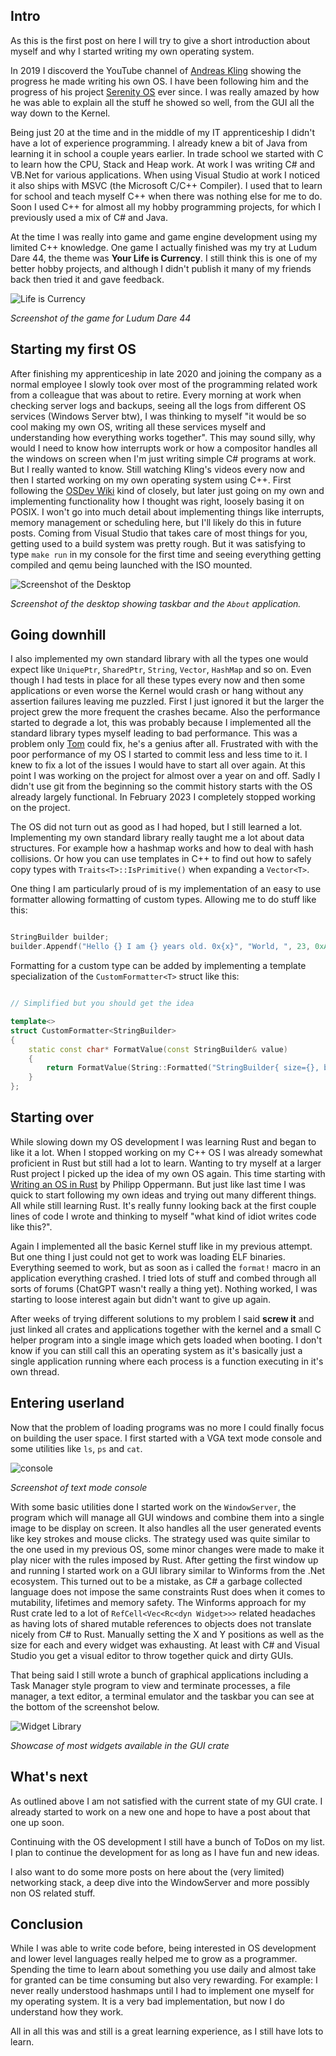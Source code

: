 ## Intro

As this is the first post on here I will try to give a short introduction about myself and why I started writing my own operating system.

In 2019 I discoverd the YouTube channel of [Andreas Kling](https://www.youtube.com/c/andreaskling) showing the progress he made writing his own OS. I have been following him and the progress of his project [Serenity OS](https://github.com/SerenityOS/serenity) ever since. I was really amazed by how he was able to explain all the stuff he showed so well, from the GUI all the way down to the Kernel.

Being just 20 at the time and in the middle of my IT apprenticeship I didn't have a lot of experience programming. I already knew a bit of Java from learning it in school a couple years earlier. In trade school we started with C to learn how the CPU, Stack and Heap work. At work I was writing C# and VB.Net for various applications. When using Visual Studio at work I noticed it also ships with MSVC (the Microsoft C/C++ Compiler). I used that to learn for school and teach myself C++ when there was nothing else for me to do. Soon I used C++ for almost all my hobby programming projects, for which I previously used a mix of C# and Java.

At the time I was really into game and game engine development using my limited C++ knowledge. One game I actually finished was my try at Ludum Dare 44, the theme was **Your Life is Currency**. I still think this is one of my better hobby projects, and although I didn't publish it many of my friends back then tried it and gave feedback.

![Life is Currency](/assets/osdev-intro/game.jpg)

*Screenshot of the game for Ludum Dare 44*

## Starting my first OS

After finishing my apprenticeship in late 2020 and joining the company as a normal employee I slowly took over most of the programming related work from a colleague that was about to retire. Every morning at work when checking server logs and backups, seeing all the logs from different OS services (Windows Server btw), I was thinking to myself "it would be so cool making my own OS, writing all these services myself and understanding how everything works together". This may sound silly, why would I need to know how interrupts work or how a compositor handles all the windows on screen when I'm just writing simple C# programs at work. But I really wanted to know. Still watching Kling's videos every now and then I started working on my own operating system using C++. First following the [OSDev Wiki](https://wiki.osdev.org/Main_Page) kind of closely, but later just going on my own and implementing functionality how I thought was right, loosely basing it on POSIX. I won't go into much detail about implementing things like interrupts, memory management or scheduling here, but I'll likely do this in future posts.
Coming from Visual Studio that takes care of most things for you, getting used to a build system was pretty rough. But it was satisfying to type `make run` in my console for the first time and seeing everything getting compiled and qemu being launched with the ISO mounted.

![Screenshot of the Desktop](/assets/osdev-intro/combos_desktop.jpg)

*Screenshot of the desktop showing taskbar and the `About` application.*

## Going downhill

I also implemented my own standard library with all the types one would expect like `UniquePtr`, `SharedPtr`, `String`, `Vector`, `HashMap` and so on. Even though I had tests in place for all these types every now and then some applications or even worse the Kernel would crash or hang without any assertion failures leaving me puzzled. First I just ignored it but the larger the project grew the more frequent the crashes became. Also the performance started to degrade a lot, this was probably because I implemented all the standard library types myself leading to bad performance. This was a problem only [Tom](https://thedailywtf.com/articles/the-inner-json-effect) could fix, he's a genius after all. Frustrated with with the poor performance of my OS I started to commit less and less time to it. I knew to fix a lot of the issues I would have to start all over again. At this point I was working on the project for almost over a year on and off. Sadly I didn't use git from the beginning so the commit history starts with the OS already largely functional. In February 2023 I completely stopped working on the project.

The OS did not turn out as good as I had hoped, but I still learned a lot. Implementing my own standard library really taught me a lot about data structures. For example how a hashmap works and how to deal with hash collisions. Or how you can use templates in C++ to find out how to safely copy types with `Traits<T>::IsPrimitive()` when expanding a `Vector<T>`.

One thing I am particularly proud of is my implementation of an easy to use formatter allowing formatting of custom types.
Allowing me to do stuff like this:

```cpp

StringBuilder builder;
builder.Appendf("Hello {} I am {} years old. 0x{x}", "World, ", 23, 0xAFFE);

```

Formatting for a custom type can be added by implementing a template specialization of the `CustomFormatter<T>` struct like this:

```cpp

// Simplified but you should get the idea

template<>
struct CustomFormatter<StringBuilder>
{
	static const char* FormatValue(const StringBuilder& value)
	{
		return FormatValue(String::Formatted("StringBuilder{ size={}, buffer=\"{}\" }", value.Size(), value.ToString()));
	}
};

```

## Starting over

While slowing down my OS development I was learning Rust and began to like it a lot. When I stopped working on my C++ OS I was already somewhat proficient in Rust but still had a lot to learn. Wanting to try myself at a larger Rust project I picked up the idea of my own OS again. This time starting with [Writing an OS in Rust](https://os.phil-opp.com/) by Philipp Oppermann. But just like last time I was quick to start following my own ideas and trying out many different things. All while still learning Rust. It's really funny looking back at the first couple lines of code I wrote and thinking to myself "what kind of idiot writes code like this?". 

Again I implemented all the basic Kernel stuff like in my previous attempt. But one thing I just could not get to work was loading ELF binaries. Everything seemed to work, but as soon as i called the `format!` macro in an application everything crashed. I tried lots of stuff and combed through all sorts of forums (ChatGPT wasn't really a thing yet). Nothing worked, I was starting to loose interest again but didn't want to give up again.

After weeks of trying different solutions to my problem I said **screw it** and just linked all crates and applications together with the kernel and a small C helper program into a single image which gets loaded when booting. I don't know if you can still call this an operating system as it's basically just a single application running where each process is a function executing in it's own thread.

## Entering userland

Now that the problem of loading programs was no more I could finally focus on building the user space. I first started with a VGA text mode console and some utilities like `ls`, `ps` and `cat`.

![console](/assets/osdev-intro/textmode.jpg)

*Screenshot of text mode console*

With some basic utilities done I started work on the `WindowServer`, the program which will manage all GUI windows and combine them into a single image to be display on screen. It also handles all the user generated events like key strokes and mouse clicks. The strategy used was quite similar to the one used in my previous OS, some minor changes were made to make it play nicer with the rules imposed by Rust. After getting the first window up and running I started work on a GUI library similar to Winforms from the .Net ecosystem. This turned out to be a mistake, as C# a garbage collected language does not impose the same constraints Rust does when it comes to mutability, lifetimes and memory safety. The Winforms approach for my Rust crate led to a lot of `RefCell<Vec<Rc<dyn Widget>>>` related headaches as having lots of shared mutable references to objects does not translate nicely from C# to Rust. Manually setting the X and Y positions as well as the size for each and every widget was exhausting. At least with C# and Visual Studio you get a visual editor to throw together quick and dirty GUIs.

That being said I still wrote a bunch of graphical applications including a Task Manager style program to view and terminate processes, a file manager, a text editor, a terminal emulator and the taskbar you can see at the bottom of the screenshot below.

![Widget Library](/assets/osdev-intro/widget_library.jpg)

*Showcase of most widgets available in the GUI crate*

## What's next

As outlined above I am not satisfied with the current state of my GUI crate. I already started to work on a new one and hope to have a post about that one up soon.

Continuing with the OS development I still have a bunch of ToDos on my list. I plan to continue the development for as long as I have fun and new ideas.

I also want to do some more posts on here about the (very limited) networking stack, a deep dive into the WindowServer and more possibly non OS related stuff.

## Conclusion

While I was able to write code before, being interested in OS development and lower level languages really helped me to grow as a programmer. Spending the time to learn about something you use daily and almost take for granted can be time consuming but also very rewarding. For example: I never really understood hashmaps until I had to implement one myself for my operating system. It is a very bad implementation, but now I do understand how they work.

All in all this was and still is a great learning experience, as I still have lots to learn.


